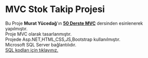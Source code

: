 # MVC Stok Takip Projesi
        
Bu Proje <strong>Murat Yücedağ</strong>'ın <strong><a href="https://www.youtube.com/playlist?list=PLKnjBHu2xXNNRPqfdZC6hNmJKOqIIpqNj" target="_blank">50 Derste MVC</a></strong> dersinden esinlenerek yapılmıştır.<br>
Proje MVC olarak tasarlanmıştır.<br>
Projede Asp.NET,HTML,CSS,JS,Bootstrap kullanılmıştır.<br>
Microsoft SQL Server bağlantılıdır.<br>
<a href="https://github.com/furkankapukayaa/mvc-stok-takip/blob/main/dbStokMVC.sql">SQL kodları için tıklayınız.</a>
